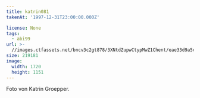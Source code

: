 ```yaml
---
title: katrin081
takenAt: '1997-12-31T23:00:00.000Z'

license: None
tags:
  - abi99
url: >-
  //images.ctfassets.net/bncv3c2gt878/3XNtdZupwCtypMwZ1Chent/eae33d9a5c956593a0a5b53513247f7b/katrin081_14691466785_o
size: 219181
image:
  width: 1720
  height: 1151
---
```


Foto von Katrin Groepper.
